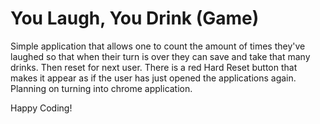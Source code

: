 # You Laugh, You Drink (Game)

Simple application that allows one to count the amount of times they've laughed so that when their turn is over they can save and take that many drinks. Then reset for next user. There is a red Hard Reset button that makes it appear as if the user has just opened the applications again. Planning on turning into chrome application.

Happy Coding!

